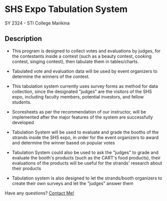 # SHS Expo Tabulation System

SY 2324 - STI College Marikina

## Description

- This program is designed to collect votes and evaluations by judges, for the contestants inside a contest (such as a beauty contest, cooking contest, singing contest), then tabulate them in tables/charts.

- Tabulated vote and evaluation data will be used by event organizers to determine the winners of the contest.

- This tabulation system currently uses survey forms as method for data collection, since the designated "judges" are the visitors of the SHS expo, including faculty members, potential investors, and fellow students.

- Scoresheets as per the recommendation of our instructor, will be implemented after the major features of the system are successfully developed

- Tabulation System will be used to evaluate and grade the booths of the strands inside the SHS expo, in order for the event organizers to award and determine the winner based on popular votes

- Tabulation System could also be used to ask the "judges" to grade and evaluate the booth's products (such as the CART's food products), their evaluations of the products will be useful for the strands' research about their products

- Tabulation system is also designed to let the strands/booth organizers to create their own surveys and let the "judges" answer them

Have any questions?
[Contact Me!](https://mail.google.com/mail/?view=cm&fs=1&to=juniorvillanueva156@gmail.com&su=tabulation-system)
